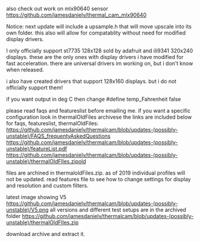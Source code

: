 also check out work on mlx90640 sensor https://github.com/jamesdanielv/thermal_cam_mlx90640


Notice: next update will include a upsample.h that will move upscale into its own folder. this also will allow for compatablity without need for modified display drivers.

I only officially support st7735 128x128 sold by adafruit and ili9341 320x240 displays. these are the only ones with display drivers i have modified for fast acceleration. there are universal drivers im working on, but i don't know when released.

i also have created drivers that support 128x160 displays. but i do not officially support them! 

if you want output in deg C then change #define temp_Fahrenheit false



please read faqs and featureslist before emailing me. if you want a specific configuration look in thermalOldFiles archivese
the links are included below for faqs, featureslist, thermalOldFiles:
https://github.com/jamesdanielv/thermalcam/blob/updates-(possibly-unstable)/FAQS_frequentyAskedQuestions
https://github.com/jamesdanielv/thermalcam/blob/updates-(possibly-unstable)/featureList.pdf
https://github.com/jamesdanielv/thermalcam/blob/updates-(possibly-unstable)/thermalOldFIles.zipold 

files are archined in thermaloldFiles.zip. as of 2019 individual profiles will not be updated. read features file to see how to change settings for display and resolution and custom filters.

latest image showing V5 https://github.com/jamesdanielv/thermalcam/blob/updates-(possibly-unstable)/V5.png all versions and different test setups are in the archived folder https://github.com/jamesdanielv/thermalcam/blob/updates-(possibly-unstable)/thermalOldFIles.zip

download archive and extract it.






